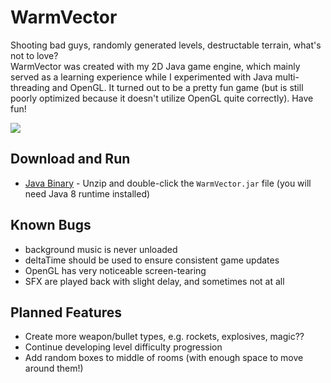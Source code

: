 # WarmVector
Shooting bad guys, randomly generated levels, destructable terrain, what's not to love?  
WarmVector was created with my 2D Java game engine, which mainly served as a learning experience while I experimented with Java multi-threading and OpenGL. It turned out to be a pretty fun game (but is still poorly optimized because it doesn't utilize OpenGL quite correctly). Have fun!

![](https://i.imgur.com/nGcNT4U.gif)  

## Download and Run
- [Java Binary](https://github.com/wyattades/WarmVector_Client_Singleplayer/releases/latest) - Unzip and double-click the `WarmVector.jar` file (you will need Java 8 runtime installed)

## Known Bugs
- background music is never unloaded
- deltaTime should be used to ensure consistent game updates
- OpenGL has very noticeable screen-tearing
- SFX are played back with slight delay, and sometimes not at all

## Planned Features
- Create more weapon/bullet types, e.g. rockets, explosives, magic??
- Continue developing level difficulty progression
- Add random boxes to middle of rooms (with enough space to move around them!)
